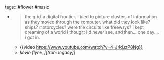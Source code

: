 tags:: #flower #music

- > the grid.
  a digital frontier. 
  i tried to picture clusters of information as they moved through the computer.
  what did they look like?
  ships? motorcycles? 
  were the circuits like freeways?
  i kept dreaming of a world I thought I'd never see. 
  and then... one day....
  i got in.
	- {{video https://www.youtube.com/watch?v=4-J4duzP8Ng}}
	- _kevin flynn, [[tron: legacy]]_